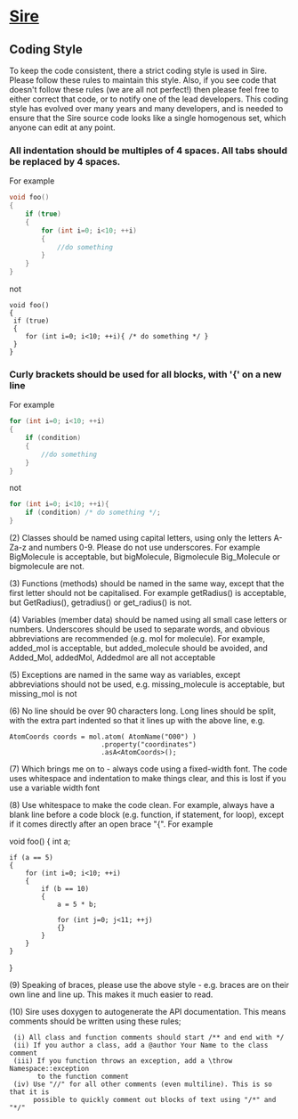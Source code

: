 
# [Sire](http://siremol.org>)

## Coding Style

To keep the code consistent, there a strict coding style is used in Sire.
Please follow these rules to maintain this style. Also, if you see code
that doesn't follow these rules (we are all not perfect!) then please
feel free to either correct that code, or to notify one of the lead
developers. This coding style has evolved over many years and many
developers, and is needed to ensure that the Sire source code looks
like a single homogenous set, which anyone can edit at any point.

### All indentation should be multiples of 4 spaces. All tabs should be replaced by 4 spaces. 

For example

```c++
void foo()
{
    if (true)
    {
        for (int i=0; i<10; ++i)
        {
            //do something
        }
    }
}
```

not

```
void foo()
{
 if (true)
 {
	for (int i=0; i<10; ++i){ /* do something */ }
 }
}
```

### Curly brackets should be used for all blocks, with '{' on a new line

For example

```c++
for (int i=0; i<10; ++i)
{
    if (condition)
    {
        //do something
    }
}
```

not

```c++
for (int i=0; i<10; ++i){
    if (condition) /* do something */;
}
```


(2) Classes should be named using capital letters, using only
    the letters A-Za-z and numbers 0-9. Please do not use underscores.
    For example BigMolecule is acceptable, but bigMolecule, Bigmolecule
    Big_Molecule or bigmolecule are not.

(3) Functions (methods) should be named in the same way, except that
    the first letter should not be capitalised. For example
    getRadius() is acceptable, but GetRadius(), getradius() or
    get_radius() is not.

(4) Variables (member data) should be named using all small case
    letters or numbers. Underscores should be used to separate
    words, and obvious abbreviations are recommended (e.g. mol for molecule).
    For example, added_mol is acceptable, but added_molecule should be avoided,
    and Added_Mol, addedMol, Addedmol are all not acceptable

(5) Exceptions are named in the same way as variables, except abbreviations
    should not be used, e.g. missing_molecule is acceptable, but missing_mol is not

(6) No line should be over 90 characters long. Long lines should be split,
    with the extra part indented so that it lines up with the above line, e.g.

    AtomCoords coords = mol.atom( AtomName("O00") )
                           .property("coordinates")
                           .asA<AtomCoords>();

(7) Which brings me on to - always code using a fixed-width font. The code
    uses whitespace and indentation to make things clear, and this is lost
    if you use a variable width font

(8) Use whitespace to make the code clean. For example, always have a blank
    line before a code block (e.g. function, if statement, for loop),
    except if it comes directly after an open brace "{". For example

void foo()
{
    int a;

    if (a == 5)
    {
        for (int i=0; i<10; ++i)
        {
            if (b == 10)
            {
                a = 5 * b;

                for (int j=0; j<11; ++j)
                {}
            }
        }
    }
}

(9) Speaking of braces, please use the above style - e.g. braces are on their own
    line and line up. This makes it much easier to read.

(10) Sire uses doxygen to autogenerate the API documentation. This means comments
     should be written using these rules;
  
     (i) All class and function comments should start /** and end with */
     (ii) If you author a class, add a @author Your Name to the class comment
     (iii) If you function throws an exception, add a \throw Namespace::exception 
           to the function comment
     (iv) Use "//" for all other comments (even multiline). This is so that it is
          possible to quickly comment out blocks of text using "/*" and "*/"
